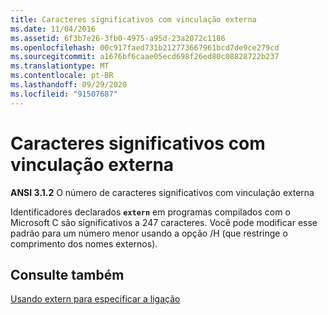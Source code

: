 ```yaml
---
title: Caracteres significativos com vinculação externa
ms.date: 11/04/2016
ms.assetid: 6f3b7e26-3fb0-4975-a95d-23a2072c1186
ms.openlocfilehash: 00c917faed731b212773667961bcd7de9ce279cd
ms.sourcegitcommit: a1676bf6caae05ecd698f26ed80c08828722b237
ms.translationtype: MT
ms.contentlocale: pt-BR
ms.lasthandoff: 09/29/2020
ms.locfileid: "91507687"
---
```

# <a name="significant-characters-with-external-linkage"></a>Caracteres significativos com vinculação externa

**ANSI 3.1.2** O número de caracteres significativos com vinculação externa

Identificadores declarados **`extern`** em programas compilados com o Microsoft C são significativos a 247 caracteres. Você pode modificar esse padrão para um número menor usando a opção /H (que restringe o comprimento dos nomes externos).

## <a name="see-also"></a>Consulte também

[Usando extern para especificar a ligação](../cpp/extern-cpp.md)
